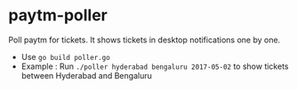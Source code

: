 # paytm-poller
Poll paytm for tickets. It shows tickets in desktop notifications one by one.

* Use `go build poller.go`
* Example : Run `./poller hyderabad bengaluru 2017-05-02` to show tickets between Hyderabad and Bengaluru
